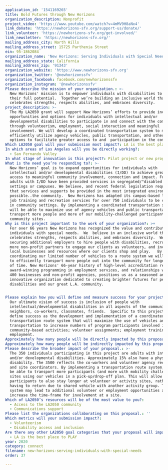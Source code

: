 ```yaml
---
application_id: '1541169265'
title: Bold Futures through New Horizons
organization_description: Nonprofit
project_video: 'https://www.youtube.com/watch?v=4mMV9H8aNx4'
link_donate: 'https://newhorizons-sfv.org/support-us/donate/'
link_volunteer: 'https://newhorizons-sfv.org/get-involved/'
link_newsletter: 'https://newhorizons-sfv.org/'
mailing_address_city: North Hills
mailing_address_street: 15725 Parthenia Street
ein: 95-1862084
organization_name: 'New Horizons: Serving Individuals with Special Needs'
mailing_address_state: California
mailing_address_zip: '91343'
organization_website: 'https://www.newhorizons-sfv.org'
organization_twitter: '@newhorizonssfv'
organization_facebook: facebook.com/newhorizonssfv
organization_instagram: '@newhorizonssfv'
Please describe the mission of your organization.: >-
  New Horizons' mission is to empower individuals with disabilities to reach
  their full potential.  Together we’re building an inclusive world that
  celebrates strengths, respects abilities, and embraces diversity.
project_description: >-
  The My LA2050 grant will support New Horizons’ efforts to provide increased
  opportunities and options for individuals with intellectual and/or
  developmental disabilities to participate in and connect with the community,
  through volunteerism, employment, social interaction and meaningful
  involvement. We will develop a coordinated transportation system to more
  efficiently utilize agency vehicles, public transportation, and other mobility
  options to facilitate greater access to and  participation in the community. 
Which LA2050 goal will your submission most impact?: LA is the best place to CONNECT
In which areas of Los Angeles will you be directly working?:
  - San Fernando Valley
In what stage of innovation is this project?: Pilot project or new program (testing or implementing a new idea)
What is the need you’re responding to?: >-
  New Horizons’ goal is to expand opportunities for individuals with
  intellectual and/or developmental disabilities (I/DD) to achieve greater
  access to meaningful community involvement, connection and impact. For years,
  adults with I/DD have been provided services in segregated/"disabled only"
  settings or campuses. We believe, and recent federal legislation requires,
  that services and supports be provided in the most integrated environment
  possible..the community.  New Horizons has adapted its campus-based learning,
  job training and recreation services for over 750 individuals to be conducted
  in community settings. By implementing a coordinated transportation system, we
  will be able to maximize use of agency vehicles and public transportation to
  transport more people and more of our mobility-challenged participants, to
  community sites.
Why is this project important to the work of your organization?: >+
  For over 66 years New Horizons has recognized the value and contributions of
  individuals with special needs.  We  believe in an inclusive world that
  celebrates strengths, respects abilities, and embraces diversity.  We are
  securing additional employers to hire people with disabilities, recruiting
  more non-profit partners to engage our clients as volunteers, and increasing
  local businesses and resources where our clients shop and play.   By
  coordinating our limited number of vehicles to a route system we will be able
  to efficiently transport more people out into the community for longer periods
  of time. New Horizons' 66-year history of high-level accreditation reviews,
  award-winning programming in employment services, and relationships with over
  400 businesses and non-profit agencies, positions us as a seasoned and
  innovative organization dedicated to creating brighter futures for people with
  disabilities and our great L.A. community. 


Please explain how you will define and measure success for your project.: >-
  Our ultimate vision of success is inclusion of people with
  intellectual/developmental disabilities in all aspects of the community...as 
  neighbors, co-workers, classmates, friends.  Specific to this project, we will
  define success as the development and implementation of a coordinated
  transportation route system that will maximize the use of vehicles and public
  transportation to increase numbers of program participants involved in:
  community-based activities; volunteer assignments; employment training;
  employment. 
Approximately how many people will be directly impacted by this proposal?: '350'
Approximately how many people will be indirectly impacted by this proposal?: '3500'
Please describe the broader impact of your proposal.: >-
  The 350 individuals participating in this project are adults with intellectual
  and/or developmental disabilities. Approximately 15% also have a physical
  disability. The 3500 reflects the co-workers and volunteer agency recipients
  and site coordinators. By implementing a transportation route system, we will
  be able to transport more participants (and more with mobility challenges) to
  sites using our vehicles in a pick-up/drop-off plan. This will allow
  participants to also stay longer at volunteer or activity sites, rather than
  having to return due to shared vehicle with another activity group. This
  system may lead to additional volunteer or employment opportunities as it will
  increase the time-frame for involvement at a site.
Which of LA2050’s resources will be of the most value to you?:
  - Access to the LA2050 community
  - Communications support
Please list the organizations collaborating on this proposal.: ''
Which metrics will your submission impact?:
  - Volunteerism
  - Disability access and inclusion
Are there any other LA2050 goal categories that your proposal will impact?:
  - LA is the best place to PLAY
year: 2020
category: connect
filename: new-horizons-serving-individuals-with-special-needs
order: 37

---
```

